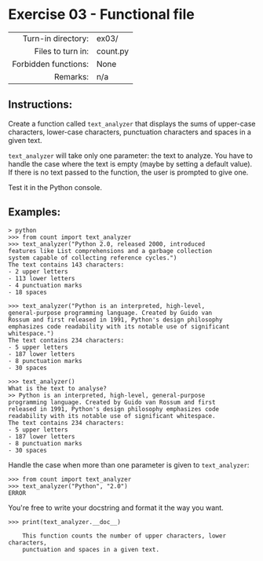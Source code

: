 # Exercise 03 - Functional file

|                         |                    |
| -----------------------:| ------------------ |
|   Turn-in directory:    |  ex03/              |
|   Files to turn in:     |  count.py          |
|   Forbidden functions:  |  None              |
|   Remarks:              |  n/a               |

## Instructions:

Create a function called `text_analyzer` that displays the sums of upper-case characters, lower-case characters, punctuation characters and spaces in a given text.

`text_analyzer` will take only one parameter: the text to analyze. You have to handle the case where the text is empty (maybe by setting a default value). If there is no text passed to the function, the user is prompted to give one.

Test it in the Python console.

## Examples:

```console
> python
>>> from count import text_analyzer
>>> text_analyzer("Python 2.0, released 2000, introduced 
features like List comprehensions and a garbage collection
system capable of collecting reference cycles.")
The text contains 143 characters:
- 2 upper letters
- 113 lower letters
- 4 punctuation marks
- 18 spaces

>>> text_analyzer("Python is an interpreted, high-level,
general-purpose programming language. Created by Guido van
Rossum and first released in 1991, Python's design philosophy
emphasizes code readability with its notable use of significant
whitespace.")
The text contains 234 characters:
- 5 upper letters
- 187 lower letters
- 8 punctuation marks
- 30 spaces

>>> text_analyzer()
What is the text to analyse?
>> Python is an interpreted, high-level, general-purpose
programming language. Created by Guido van Rossum and first
released in 1991, Python's design philosophy emphasizes code
readability with its notable use of significant whitespace.
The text contains 234 characters:
- 5 upper letters
- 187 lower letters
- 8 punctuation marks
- 30 spaces
```

Handle the case when more than one parameter is given to `text_analyzer`:

```console
>>> from count import text_analyzer
>>> text_analyzer("Python", "2.0")
ERROR
```

You're free to write your docstring and format it the way you want.

```console
>>> print(text_analyzer.__doc__)

    This function counts the number of upper characters, lower characters,
    punctuation and spaces in a given text.
```


